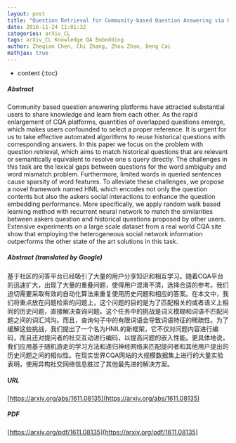 ```yaml
---
layout: post
title: "Question Retrieval for Community-based Question Answering via Heterogeneous Network Integration Learning"
date: 2016-11-24 11:01:32
categories: arXiv_CL
tags: arXiv_CL Knowledge QA Embedding
author: Zheqian Chen, Chi Zhang, Zhou Zhao, Deng Cai
mathjax: true
---
```


* content
{:toc}

##### Abstract
Community based question answering platforms have attracted substantial users to share knowledge and learn from each other. As the rapid enlargement of CQA platforms, quantities of overlapped questions emerge, which makes users confounded to select a proper reference. It is urgent for us to take effective automated algorithms to reuse historical questions with corresponding answers. In this paper we focus on the problem with question retrieval, which aims to match historical questions that are relevant or semantically equivalent to resolve one s query directly. The challenges in this task are the lexical gaps between questions for the word ambiguity and word mismatch problem. Furthermore, limited words in queried sentences cause sparsity of word features. To alleviate these challenges, we propose a novel framework named HNIL which encodes not only the question contents but also the askers social interactions to enhance the question embedding performance. More specifically, we apply random walk based learning method with recurrent neural network to match the similarities between askers question and historical questions proposed by other users. Extensive experiments on a large scale dataset from a real world CQA site show that employing the heterogeneous social network information outperforms the other state of the art solutions in this task.

##### Abstract (translated by Google)
基于社区的问答平台已经吸引了大量的用户分享知识和相互学习。随着CQA平台的迅速扩大，出现了大量的重叠问题，使得用户混淆不清，选择合适的参考。我们迫切需要采取有效的自动化算法来重复使用历史问题和相应的答案。在本文中，我们将重点放在问题检索的问题上，这个问题的目的是为了匹配相关的或者语义上相同的历史问题，直接解决查询问题。这个任务中的挑战是词义模糊和词语不匹配问题之间的词汇鸿沟。而且，查询句子中的有限词语会导致词语特征的稀疏性。为了缓解这些挑战，我们提出了一个名为HNIL的新框架，它不仅对问题内容进行编码，而且还对提问者的社交互动进行编码，以提高问题的嵌入性能。更具体地说，我们应用基于随机游走的学习方法和递归神经网络来匹配提问者和其他用户提出的历史问题之间的相似性。在现实世界CQA网站的大规模数据集上进行的大量实验表明，使用异构社交网络信息胜过了其他最先进的解决方案。

##### URL
[https://arxiv.org/abs/1611.08135](https://arxiv.org/abs/1611.08135)

##### PDF
[https://arxiv.org/pdf/1611.08135](https://arxiv.org/pdf/1611.08135)

